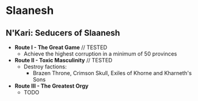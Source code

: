 # Slaanesh

## N'Kari: Seducers of Slaanesh

* **Route I - The Great Game** // TESTED
    * Achieve the highest corruption in a minimum of 50 provinces
* **Route II - Toxic Masculinity** // TESTED
    * Destroy factions:
        * Brazen Throne, Crimson Skull, Exiles of Khorne and Kharneth's Sons 
* **Route III - The Greatest Orgy**
    * TODO